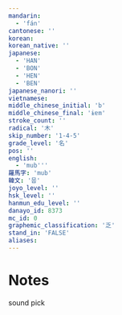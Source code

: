 ```yaml
---
mandarin:
  - 'fán'
cantonese: ''
korean:
korean_native: ''
japanese:
  - 'HAN'
  - 'BON'
  - 'HEN'
  - 'BEN'
japanese_nanori: ''
vietnamese:
middle_chinese_initial: 'b'
middle_chinese_final: 'ɨɐm'
stroke_count: ''
radical: '木'
skip_number: '1-4-5'
grade_level: '名'
pos: ''
english:
  - 'mub'''
羅馬字: 'mub'
韓文: '뭅'
joyo_level: ''
hsk_level: ''
hanmun_edu_level: ''
danayo_id: 8373
mc_id: 0
graphemic_classification: '乏'
stand_in: 'FALSE'
aliases:
---
```


# Notes
sound pick
